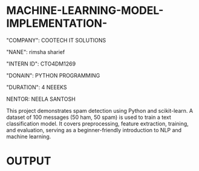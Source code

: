 # MACHINE-LEARNING-MODEL-IMPLEMENTATION-

"COMPANY": COOTECH IT SOLUTIONS

"NANE": rimsha sharief

"INTERN ID": CTO4DM1269

"DONAIN": PYTHON PROGRAMMING

"DURATION": 4 NEEEKS

NENTOR: NEELA SANTOSH

This project demonstrates spam detection using Python and scikit-learn. A dataset of 100 messages (50 ham, 50 spam) is used to train a text classification model. It covers preprocessing, feature extraction, training, and evaluation, serving as a beginner-friendly introduction to NLP and machine learning.

# OUTPUT

